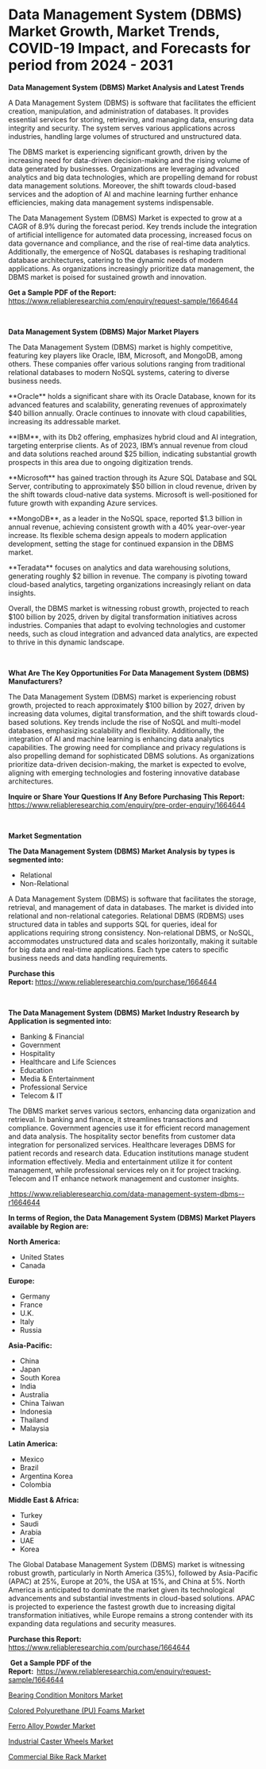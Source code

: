 <p><h1>Data Management System (DBMS) Market Growth, Market Trends, COVID-19 Impact, and Forecasts for period from 2024 - 2031</h1></p><p><strong>Data Management System (DBMS) Market Analysis and Latest Trends</strong></p>
<p><p>A Data Management System (DBMS) is software that facilitates the efficient creation, manipulation, and administration of databases. It provides essential services for storing, retrieving, and managing data, ensuring data integrity and security. The system serves various applications across industries, handling large volumes of structured and unstructured data.</p><p>The DBMS market is experiencing significant growth, driven by the increasing need for data-driven decision-making and the rising volume of data generated by businesses. Organizations are leveraging advanced analytics and big data technologies, which are propelling demand for robust data management solutions. Moreover, the shift towards cloud-based services and the adoption of AI and machine learning further enhance efficiencies, making data management systems indispensable.</p><p>The Data Management System (DBMS) Market is expected to grow at a CAGR of 8.9% during the forecast period. Key trends include the integration of artificial intelligence for automated data processing, increased focus on data governance and compliance, and the rise of real-time data analytics. Additionally, the emergence of NoSQL databases is reshaping traditional database architectures, catering to the dynamic needs of modern applications. As organizations increasingly prioritize data management, the DBMS market is poised for sustained growth and innovation.</p></p>
<p><strong>Get a Sample PDF of the Report:&nbsp;</strong> <a href="https://www.reliableresearchiq.com/enquiry/request-sample/1664644?utm_campaign=1137&utm_medium=2&utm_source=Github&utm_content=ia&utm_term=27122024&utm_id=data-management-system-dbms">https://www.reliableresearchiq.com/enquiry/request-sample/1664644</a></p>
<p>&nbsp;</p>
<p><strong>Data Management System (DBMS) Major Market Players</strong></p>
<p><p>The Data Management System (DBMS) market is highly competitive, featuring key players like Oracle, IBM, Microsoft, and MongoDB, among others. These companies offer various solutions ranging from traditional relational databases to modern NoSQL systems, catering to diverse business needs.</p><p>**Oracle** holds a significant share with its Oracle Database, known for its advanced features and scalability, generating revenues of approximately $40 billion annually. Oracle continues to innovate with cloud capabilities, increasing its addressable market.</p><p>**IBM**, with its Db2 offering, emphasizes hybrid cloud and AI integration, targeting enterprise clients. As of 2023, IBM’s annual revenue from cloud and data solutions reached around $25 billion, indicating substantial growth prospects in this area due to ongoing digitization trends.</p><p>**Microsoft** has gained traction through its Azure SQL Database and SQL Server, contributing to approximately $50 billion in cloud revenue, driven by the shift towards cloud-native data systems. Microsoft is well-positioned for future growth with expanding Azure services.</p><p>**MongoDB**, as a leader in the NoSQL space, reported $1.3 billion in annual revenue, achieving consistent growth with a 40% year-over-year increase. Its flexible schema design appeals to modern application development, setting the stage for continued expansion in the DBMS market.</p><p>**Teradata** focuses on analytics and data warehousing solutions, generating roughly $2 billion in revenue. The company is pivoting toward cloud-based analytics, targeting organizations increasingly reliant on data insights.</p><p>Overall, the DBMS market is witnessing robust growth, projected to reach $100 billion by 2025, driven by digital transformation initiatives across industries. Companies that adapt to evolving technologies and customer needs, such as cloud integration and advanced data analytics, are expected to thrive in this dynamic landscape.</p></p>
<p>&nbsp;</p>
<p><strong>What Are The Key Opportunities For Data Management System (DBMS) Manufacturers?</strong></p>
<p><p>The Data Management System (DBMS) market is experiencing robust growth, projected to reach approximately $100 billion by 2027, driven by increasing data volumes, digital transformation, and the shift towards cloud-based solutions. Key trends include the rise of NoSQL and multi-model databases, emphasizing scalability and flexibility. Additionally, the integration of AI and machine learning is enhancing data analytics capabilities. The growing need for compliance and privacy regulations is also propelling demand for sophisticated DBMS solutions. As organizations prioritize data-driven decision-making, the market is expected to evolve, aligning with emerging technologies and fostering innovative database architectures.</p></p>
<p><strong>Inquire or Share Your Questions If Any Before Purchasing This Report:</strong> <a href="https://www.reliableresearchiq.com/enquiry/pre-order-enquiry/1664644?utm_campaign=1137&utm_medium=2&utm_source=Github&utm_content=ia&utm_term=27122024&utm_id=data-management-system-dbms">https://www.reliableresearchiq.com/enquiry/pre-order-enquiry/1664644</a></p>
<p>&nbsp;</p>
<p><strong>Market Segmentation</strong></p>
<p><strong>The Data Management System (DBMS) Market Analysis by types is segmented into:</strong></p>
<p><ul><li>Relational</li><li>Non-Relational</li></ul></p>
<p><p>A Data Management System (DBMS) is software that facilitates the storage, retrieval, and management of data in databases. The market is divided into relational and non-relational categories. Relational DBMS (RDBMS) uses structured data in tables and supports SQL for queries, ideal for applications requiring strong consistency. Non-relational DBMS, or NoSQL, accommodates unstructured data and scales horizontally, making it suitable for big data and real-time applications. Each type caters to specific business needs and data handling requirements.</p></p>
<p><strong>Purchase this Report:&nbsp;</strong><a href="https://www.reliableresearchiq.com/purchase/1664644?utm_campaign=1137&utm_medium=2&utm_source=Github&utm_content=ia&utm_term=27122024&utm_id=data-management-system-dbms">https://www.reliableresearchiq.com/purchase/1664644</a></p>
<p>&nbsp;</p>
<p><strong>The Data Management System (DBMS) Market Industry Research by Application is segmented into:</strong></p>
<p><ul><li>Banking & Financial</li><li>Government</li><li>Hospitality</li><li>Healthcare and Life Sciences</li><li>Education</li><li>Media & Entertainment</li><li>Professional Service</li><li>Telecom & IT</li></ul></p>
<p><p>The DBMS market serves various sectors, enhancing data organization and retrieval. In banking and finance, it streamlines transactions and compliance. Government agencies use it for efficient record management and data analysis. The hospitality sector benefits from customer data integration for personalized services. Healthcare leverages DBMS for patient records and research data. Education institutions manage student information effectively. Media and entertainment utilize it for content management, while professional services rely on it for project tracking. Telecom and IT enhance network management and customer insights.</p></p>
<p><a href="https://www.reliableresearchiq.com/data-management-system-dbms--r1664644?utm_campaign=1137&utm_medium=2&utm_source=Github&utm_content=ia&utm_term=27122024&utm_id=data-management-system-dbms">&nbsp;https://www.reliableresearchiq.com/data-management-system-dbms--r1664644</a></p>
<p><strong>In terms of Region, the Data Management System (DBMS) Market Players available by Region are:</strong></p>
<p>
    <p> <strong> North America: </strong>
        <ul>
            <li>United States</li>
            <li>Canada</li>
        </ul>
        </p> 
    <p> <strong> Europe: </strong>
        <ul>
            <li>Germany</li>
            <li>France</li>
            <li>U.K.</li>
            <li>Italy</li>
            <li>Russia</li>
        </ul>
        </p> 
    <p> <strong> Asia-Pacific: </strong>
        <ul>
            <li>China</li>
            <li>Japan</li>
            <li>South Korea</li>
            <li>India</li>
            <li>Australia</li>
            <li>China Taiwan</li>
            <li>Indonesia</li>
            <li>Thailand</li>
            <li>Malaysia</li>
        </ul>
        </p> 
    <p> <strong> Latin America: </strong>
        <ul>
            <li>Mexico</li>
            <li>Brazil</li>
            <li>Argentina Korea</li>
            <li>Colombia</li>
        </ul>
        </p> 
    <p> <strong> Middle East & Africa: </strong>
        <ul>
            <li>Turkey</li>
            <li>Saudi</li>
            <li>Arabia</li>
            <li>UAE</li>
            <li>Korea</li>
        </ul>
    </p>
    </p>
<p><p>The Global Database Management System (DBMS) market is witnessing robust growth, particularly in North America (35%), followed by Asia-Pacific (APAC) at 25%, Europe at 20%, the USA at 15%, and China at 5%. North America is anticipated to dominate the market given its technological advancements and substantial investments in cloud-based solutions. APAC is projected to experience the fastest growth due to increasing digital transformation initiatives, while Europe remains a strong contender with its expanding data regulations and security measures.</p></p>
<p><strong>Purchase this Report: </strong><a href="https://www.reliableresearchiq.com/purchase/1664644?utm_campaign=1137&utm_medium=2&utm_source=Github&utm_content=ia&utm_term=27122024&utm_id=data-management-system-dbms">https://www.reliableresearchiq.com/purchase/1664644</a></p>
<p>&nbsp;<strong>Get a Sample PDF of the Report:&nbsp;&nbsp;</strong><a href="https://www.reliableresearchiq.com/enquiry/request-sample/1664644?utm_campaign=1137&utm_medium=2&utm_source=Github&utm_content=ia&utm_term=27122024&utm_id=data-management-system-dbms">https://www.reliableresearchiq.com/enquiry/request-sample/1664644</a></p>
<p><strong></strong></p>
<p><p><a href="https://github.com/dolorespeddico90/Market-Research-Report-List-1/blob/main/bearing-condition-monitors-market.md?utm_campaign=1137&utm_medium=2&utm_source=Github&utm_content=ia&utm_term=27122024&utm_id=data-management-system-dbms">Bearing Condition Monitors Market</a></p><p><a href="https://github.com/raffadongraffadong/Market-Research-Report-List-1/blob/main/colored-polyurethane-pu-foams-market.md?utm_campaign=1137&utm_medium=2&utm_source=Github&utm_content=ia&utm_term=27122024&utm_id=data-management-system-dbms">Colored Polyurethane (PU) Foams Market</a></p><p><a href="https://www.linkedin.com/pulse/f-my-mkt-intel-xkfif?utm_campaign=1137&utm_medium=2&utm_source=Github&utm_content=ia&utm_term=27122024&utm_id=data-management-system-dbms">Ferro Alloy Powder Market</a></p><p><a href="https://www.linkedin.com/pulse/global-industrial-caster-wheels-market-opportunities-forecast-vkaee?utm_campaign=1137&utm_medium=2&utm_source=Github&utm_content=ia&utm_term=27122024&utm_id=data-management-system-dbms">Industrial Caster Wheels Market</a></p><p><a href="https://www.linkedin.com/pulse/insightful-commercial-bike-rack-market-report-analyzing-industry-a2cje?utm_campaign=1137&utm_medium=2&utm_source=Github&utm_content=ia&utm_term=27122024&utm_id=data-management-system-dbms">Commercial Bike Rack Market</a></p></p>